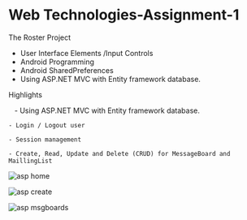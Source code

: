 # Web Technologies-Assignment-1

The Roster Project
  - User Interface Elements /Input Controls
  - Android Programming
  - Android SharedPreferences
  - Using ASP.NET MVC with Entity framework database.


Highlights

    - Using ASP.NET MVC with Entity framework database.
    
    - Login / Logout user
    
    - Session management
    
    - Create, Read, Update and Delete (CRUD) for MessageBoard and MaillingList
    


![asp home](https://user-images.githubusercontent.com/25110154/37807589-a793c7be-2e1c-11e8-9372-4129686f3804.jpg)

![asp create](https://user-images.githubusercontent.com/25110154/37807593-ae13c47c-2e1c-11e8-842f-00e46d6bb563.jpg)

![asp msgboards](https://user-images.githubusercontent.com/25110154/37807556-7c63457e-2e1c-11e8-8d9f-39d6976da55c.jpg)
